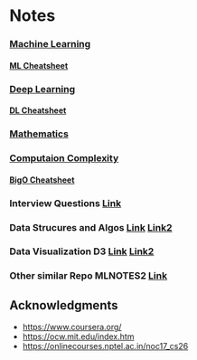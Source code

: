 #  Notes

### [Machine Learning](./ML.md) 

#### [ML Cheatsheet](https://stanford.edu/~shervine/teaching/cs-229.html)

### [Deep Learning](./DL.md)

#### [DL Cheatsheet](https://stanford.edu/~shervine/teaching/cs-230.html)

### [Mathematics](./math.md)

### [Computaion Complexity](https://docs.google.com/document/d/e/2PACX-1vRBx4plhkQfvlhlZK_aP4aRNB3d_AxwaYqizIkJoL2iZueVO8gkxglVQGz9-8OaDVIX2kIU4NVqY8Xw/pub)
#### [BigO Cheatsheet](http://bigocheatsheet.com/)

### Interview Questions [Link](https://docs.google.com/document/d/e/2PACX-1vQOmgGOshw6Mrk20L4T5C-t5QXMQtFo-UpL5ZmvGGPlCxSVWkYig0X0i0N_QrxsflmV1oIjuX4yDX5r/pub)

### Data Strucures and Algos [Link](http://interactivepython.org/runestone/static/pythonds/index.html) [Link2](https://www.hackerrank.com/domains/data-structures)

### Data Visualization D3 [Link](https://www.youtube.com/watch?v=4e3NF8ez95w&list=PL9yYRbwpkykvOXrZumtZWbuaXWHvjD8gi) [Link2](https://github.com/curran/dataviz-course-archive)

### Other similar Repo MLNOTES2 [Link](https://github.com/johnmyleswhite/MLNotes)

## Acknowledgments

* https://www.coursera.org/
* https://ocw.mit.edu/index.htm
* https://onlinecourses.nptel.ac.in/noc17_cs26

